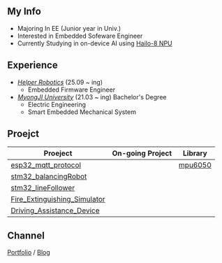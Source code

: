 ## My Info
- Majoring In EE (Junior year in Univ.)
- Interested in Embedded Sofeware Engineer
- Currently Studying in on-device AI using [Hailo-8 NPU](https://github.com/hailo-ai)

## Experience 
- [*Helper Robotics*]() (25.09 ~ ing)
  - Embedded Firmware Engineer
- [*MyongJI University*](https://www.mju.ac.kr/sites/mjukr/intro/intro.html) (21.03 ~ ing) Bachelor's Degree
  - Electric Engineering
  - Smart Embedded Mechanical System 
## Proejct

|Proeject|On-going Project|Library|
|-----|-----|------|
|[esp32_mqtt_protocol](https://github.com/JwAhn0830/esp32_mqttProtocol)||[mpu6050](https://github.com/JwAhn0830/mpu6050)|
|[stm32_balancingRobot](https://github.com/JwAhn0830/stm32_balancingRobot)|||
|[stm32_lineFollower](https://github.com/JwAhn0830/stm32_lineFollower)|||
|[Fire_Extinguishing_Simulator](https://github.com/JwAhn0830/Fire_Extinguishing_Simulator)|||
|[Driving_Assistance_Device](https://github.com/Driving-Assistance-Device)|||


## Channel  
[Portfolio](https://raspy-voyage-52c.notion.site/Jaewon-Ahn-21afb9efe59580bba735dbaa3749cfa1) / [Blog](https://jaewonahn1234.tistory.com/)


<!--
**JwAhn0830/JwAhn0830** is a ✨ _special_ ✨ repository because its `README.md` (this file) appears on your GitHub profile.

Here are some ideas to get you started:

- 🔭 I’m currently working on ...
- 🌱 I’m currently learning ...
- 👯 I’m looking to collaborate on ...
- 🤔 I’m looking for help with ...
- 💬 Ask me about ...
- 📫 How to reach me: ...
- 😄 Pronouns: ...
- ⚡ Fun fact: ...
-->

